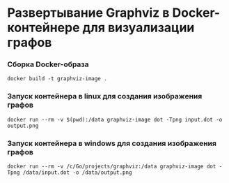 # Развертывание Graphviz в Docker-контейнере для визуализации графов
### Сборка Docker-образа
```
docker build -t graphviz-image .
```
### Запуск контейнера в linux для создания изображения графов  
```
docker run --rm -v $(pwd):/data graphviz-image dot -Tpng input.dot -o output.png
```
### Запуск контейнера в windows для создания изображения графов
```
docker run --rm -v /c/Go/projects/graphviz:/data graphviz-image dot -Tpng /data/input.dot -o /data/output.png
```